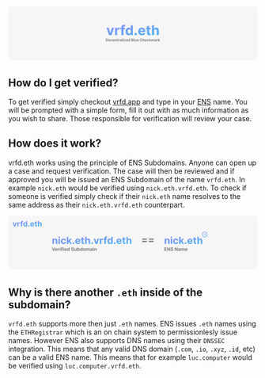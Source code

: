 ![](./assets/banner.png)

## How do I get verified?

To get verified simply checkout [vrfd.app](https://vrfd.app/) and type in your [ENS](https://ens.domains/) name. You will be prompted with a simple form, fill it out with as much information as you wish to share. Those responsible for verification will review your case.

## How does it work?

vrfd.eth works using the principle of ENS Subdomains. Anyone can open up a case and request verification. The case will then be reviewed and if approved you will be issued an ENS Subdomain of the name `vrfd.eth`. In example `nick.eth` would be verified using `nick.eth.vrfd.eth`. To check if someone is verified simply check if their `nick.eth` name resolves to the same address as their `nick.eth.vrfd.eth` counterpart.

![](./assets/compare.png)

## Why is there another `.eth` inside of the subdomain?

`vrfd.eth` supports more then just `.eth` names. ENS issues `.eth` names using the `ETHRegistrar` which is an on chain system to permissionlesly issue names. However ENS also supports DNS names using their `DNSSEC` integration. This means that any valid DNS domain (`.com`, `.io`, `.xyz`, `.id`, etc) can be a valid ENS name. This means that for example `luc.computer` would be verified using `luc.computer.vrfd.eth`.
